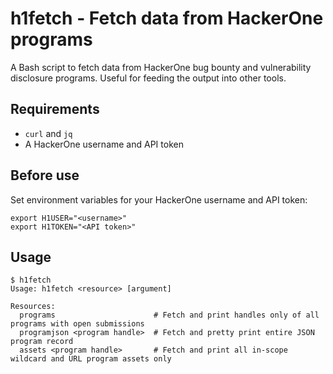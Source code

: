# h1fetch - Fetch data from HackerOne programs

A Bash script to fetch data from HackerOne bug bounty and vulnerability disclosure programs. Useful for feeding the output into other tools.

## Requirements

* `curl` and `jq`
* A HackerOne username and API token

## Before use

Set environment variables for your HackerOne username and API token:

```
export H1USER="<username>"
export H1TOKEN="<API token>"
```

## Usage

```
$ h1fetch
Usage: h1fetch <resource> [argument]

Resources:
  programs                      # Fetch and print handles only of all programs with open submissions
  programjson <program handle>  # Fetch and pretty print entire JSON program record
  assets <program handle>       # Fetch and print all in-scope wildcard and URL program assets only
```
